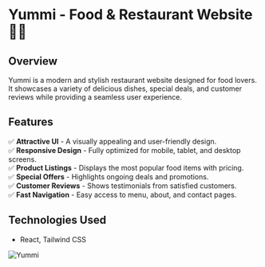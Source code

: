 # Yummi - Food & Restaurant Website 🍔🍕

## Overview
Yummi is a modern and stylish restaurant website designed for food lovers. It showcases a variety of delicious dishes, special deals, and customer reviews while providing a seamless user experience. 

## Features
✅ **Attractive UI** - A visually appealing and user-friendly design.  
✅ **Responsive Design** - Fully optimized for mobile, tablet, and desktop screens.  
✅ **Product Listings** - Displays the most popular food items with pricing.  
✅ **Special Offers** - Highlights ongoing deals and promotions.  
✅ **Customer Reviews** - Shows testimonials from satisfied customers.  
✅ **Fast Navigation** - Easy access to menu, about, and contact pages.  

## Technologies Used
- React, Tailwind CSS  
  

![Yummi](https://github.com/user-attachments/assets/e6712509-4c3e-470a-b15f-976ea1a81de7)

